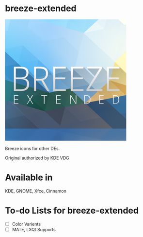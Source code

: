 # breeze-extended

![breeze-extended-logo](https://github.com/kuroehanako/kuroehanako/blob/e4c84fd603b6afa6b826e90bdd8351bdee26aec5/Breeze-extended-logo.png)

Breeze icons for other DEs.

Original authorized by KDE VDG

# Available in

KDE, GNOME, Xfce, Cinnamon


# To-do Lists for breeze-extended

- [ ] Color Varients
- [ ] MATE, LXQt Supports
